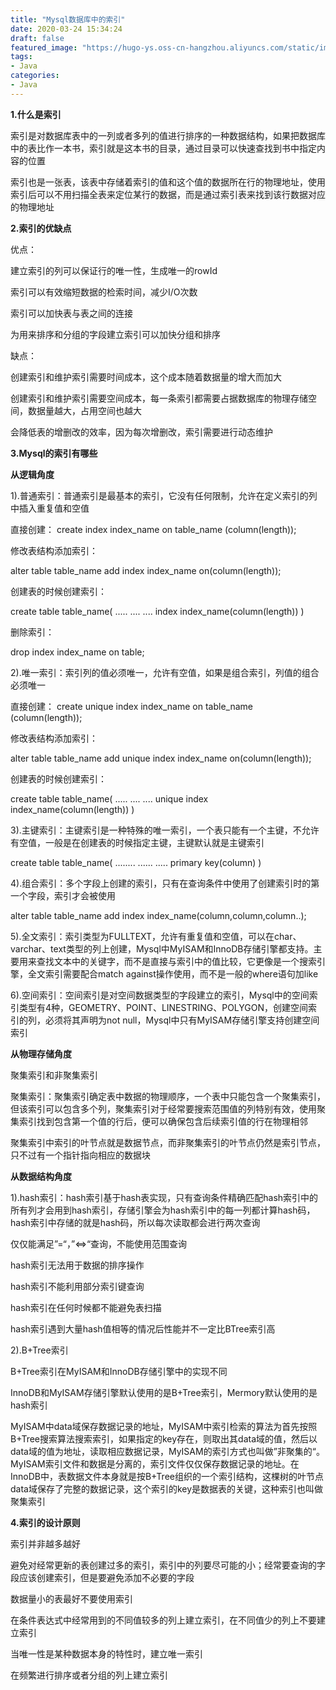 ```yaml
---
title: "Mysql数据库中的索引"
date: 2020-03-24 15:34:24
draft: false
featured_image: "https://hugo-ys.oss-cn-hangzhou.aliyuncs.com/static/img/java.png"
tags:
- Java
categories: 
- Java
---
```

**1.什么是索引**

索引是对数据库表中的一列或者多列的值进行排序的一种数据结构，如果把数据库中的表比作一本书，索引就是这本书的目录，通过目录可以快速查找到书中指定内容的位置

索引也是一张表，该表中存储着索引的值和这个值的数据所在行的物理地址，使用索引后可以不用扫描全表来定位某行的数据，而是通过索引表来找到该行数据对应的物理地址

**2.索引的优缺点**

优点：

建立索引的列可以保证行的唯一性，生成唯一的rowId

索引可以有效缩短数据的检索时间，减少I/O次数

索引可以加快表与表之间的连接

为用来排序和分组的字段建立索引可以加快分组和排序

缺点：

创建索引和维护索引需要时间成本，这个成本随着数据量的增大而加大

创建索引和维护索引需要空间成本，每一条索引都需要占据数据库的物理存储空间，数据量越大，占用空间也越大

会降低表的增删改的效率，因为每次增删改，索引需要进行动态维护

**3.Mysql的索引有哪些**

**从逻辑角度**

1).普通索引：普通索引是最基本的索引，它没有任何限制，允许在定义索引的列中插入重复值和空值

直接创建：
create index index_name on table_name (column(length));

修改表结构添加索引：

alter table table_name add index index_name on(column(length));

创建表的时候创建索引：

create table table_name( ..... .... .... index index_name(column(length)) )

删除索引：

drop index index_name on table;

2).唯一索引：索引列的值必须唯一，允许有空值，如果是组合索引，列值的组合必须唯一

直接创建：
create unique index index_name on table_name (column(length));

修改表结构添加索引：

alter table table_name add unique index index_name on(column(length));

创建表的时候创建索引：

create table table_name( ..... .... .... unique index index_name(column(length)) )

3).主键索引：主键索引是一种特殊的唯一索引，一个表只能有一个主键，不允许有空值，一般是在创建表的时候指定主键，主键默认就是主键索引

create table table_name( ........ ...... ..... primary key(column) )

4).组合索引：多个字段上创建的索引，只有在查询条件中使用了创建索引时的第一个字段，索引才会被使用

alter table table_name add index index_name(column,column,column..);

5).全文索引：索引类型为FULLTEXT，允许有重复值和空值，可以在char、varchar、text类型的列上创建，Mysql中MyISAM和InnoDB存储引擎都支持。主要用来查找文本中的关键字，而不是直接与索引中的值比较，它更像是一个搜索引擎，全文索引需要配合match against操作使用，而不是一般的where语句加like

6).空间索引：空间索引是对空间数据类型的字段建立的索引，Mysql中的空间索引类型有4种，GEOMETRY、POINT、LINESTRING、POLYGON，创建空间索引的列，必须将其声明为not null，Mysql中只有MyISAM存储引擎支持创建空间索引

**从物理存储角度**

聚集索引和非聚集索引

聚集索引：聚集索引确定表中数据的物理顺序，一个表中只能包含一个聚集索引，但该索引可以包含多个列，聚集索引对于经常要搜索范围值的列特别有效，使用聚集索引找到包含第一个值的行后，便可以确保包含后续索引值的行在物理相邻

聚集索引中索引的叶节点就是数据节点，而非聚集索引的叶节点仍然是索引节点，只不过有一个指针指向相应的数据块

**从数据结构角度**

1).hash索引：hash索引基于hash表实现，只有查询条件精确匹配hash索引中的所有列才会用到hash索引，存储引擎会为hash索引中的每一列都计算hash码，hash索引中存储的就是hash码，所以每次读取都会进行两次查询

仅仅能满足”=“，”<=>“查询，不能使用范围查询

hash索引无法用于数据的排序操作

hash索引不能利用部分索引键查询

hash索引在任何时候都不能避免表扫描

hash索引遇到大量hash值相等的情况后性能并不一定比BTree索引高

2).B+Tree索引

B+Tree索引在MyISAM和InnoDB存储引擎中的实现不同

InnoDB和MyISAM存储引擎默认使用的是B+Tree索引，Mermory默认使用的是hash索引

MyISAM中data域保存数据记录的地址，MyISAM中索引检索的算法为首先按照B+Tree搜索算法搜索索引，如果指定的key存在，则取出其data域的值，然后以data域的值为地址，读取相应数据记录，MyISAM的索引方式也叫做”非聚集的“。MyISAM索引文件和数据是分离的，索引文件仅仅保存数据记录的地址。在InnoDB中，表数据文件本身就是按B+Tree组织的一个索引结构，这棵树的叶节点data域保存了完整的数据记录，这个索引的key是数据表的关键，这种索引也叫做聚集索引

**4.索引的设计原则**

索引并非越多越好

避免对经常更新的表创建过多的索引，索引中的列要尽可能的小；经常要查询的字段应该创建索引，但是要避免添加不必要的字段

数据量小的表最好不要使用索引

在条件表达式中经常用到的不同值较多的列上建立索引，在不同值少的列上不要建立索引

当唯一性是某种数据本身的特性时，建立唯一索引

在频繁进行排序或者分组的列上建立索引